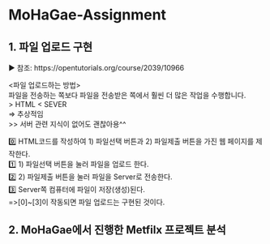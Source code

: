 # MoHaGae-Assignment

<h2> 1. 파일 업로드 구현 </h2>
<p>▶ 참조: <link>https://opentutorials.org/course/2039/10966</link></p>
<p><파일 업로드하는 방법><br>
파일을 전송하는 쪽보다 파일을 전송받은 쪽에서 훨씬 더 많은 작업을 수행합니다.<br>
> HTML < SEVER<br>
=> 추상적임<br>
  >> 서버 관련 지식이 없어도 괜찮아용^^<br></p>

<p>
0️⃣ HTML코드를 작성하여 1) 파일선택 버튼과 2) 파일제출 버튼을 가진 웹 페이지를 제작한다.<br>
1️⃣ 1) 파일선택 버튼을 눌러 파일을 업로드 한다.<br>
2️⃣ 2) 파일제출 버튼을 눌러 파일을 Server로 전송한다.<br>
3️⃣ Server쪽 컴퓨터에 파일이 저장(생성)된다.<br>
=>[0]~[3]이 작동되면 파일 업로드는 구현된 것이다.<br>
</p>

<h2> 2. MoHaGae에서 진행한 Metfilx 프로젝트 분석 </h2>
